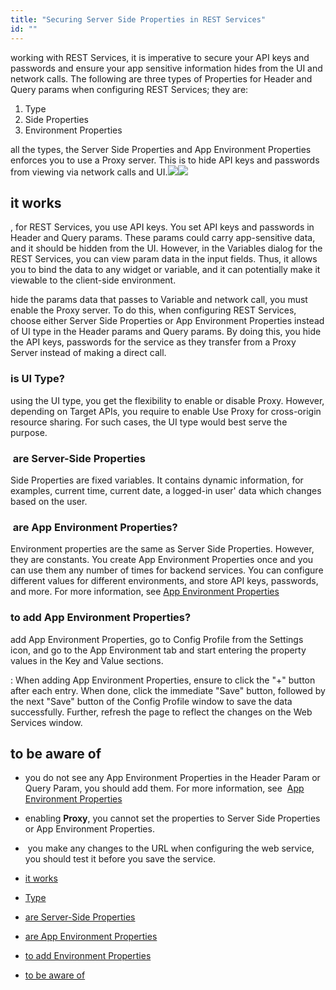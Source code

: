 ```yaml
---
title: "Securing Server Side Properties in REST Services"
id: ""
---
```


working with REST Services, it is imperative to secure your API keys and passwords and ensure your app sensitive information hides from the UI and network calls. The following are three types of Properties for Header and Query params when configuring REST Services; they are:

1. Type
2. Side Properties
3. Environment Properties

all the types, the Server Side Properties and App Environment Properties enforces you to use a Proxy server. This is to hide API keys and passwords from viewing via network calls and UI.[![](https://www.wavemaker.com../assets/ServerSidePropertiesHeader.png)](https://www.wavemaker.com../assets/ServerSidePropertiesHeader.png)[![](https://www.wavemaker.com../assets/ServerSidePropertiesQuery.png)](https://www.wavemaker.com../assets/ServerSidePropertiesQuery.png)

## it works

, for REST Services, you use API keys. You set API keys and passwords in Header and Query params. These params could carry app-sensitive data, and it should be hidden from the UI. However, in the Variables dialog for the REST Services, you can view param data in the input fields. Thus, it allows you to bind the data to any widget or variable, and it can potentially make it viewable to the client-side environment.

hide the params data that passes to Variable and network call, you must enable the Proxy server. To do this, when configuring REST Services, choose either Server Side Properties or App Environment Properties instead of UI type in the Header params and Query params. By doing this, you hide the API keys, passwords for the service as they transfer from a Proxy Server instead of making a direct call.

### is UI Type?

using the UI type, you get the flexibility to enable or disable Proxy. However, depending on Target APIs, you require to enable Use Proxy for cross-origin resource sharing. For such cases, the UI type would best serve the purpose.

###  are Server-Side Properties

Side Properties are fixed variables. It contains dynamic information, for examples, current time, current date, a logged-in user' data which changes based on the user.  

###  are App Environment Properties?

Environment properties are the same as Server Side Properties. However, they are constants. You create App Environment Properties once and you can use them any number of times for backend services. You can configure different values for different environments, and store API keys, passwords, and more. For more information, see [App Environment Properties](https://www.wavemaker.com/learn/how-tos/using-app-environment-properties/) 

### to add App Environment Properties?

add App Environment Properties, go to Config Profile from the Settings icon, and go to the App Environment tab and start entering the property values in the Key and Value sections.

: When adding App Environment Properties, ensure to click the "+" button after each entry. When done, click the immediate "Save" button, followed by the next "Save" button of the Config Profile window to save the data successfully. Further, refresh the page to reflect the changes on the Web Services window.

## to be aware of

- you do not see any App Environment Properties in the Header Param or Query Param, you should add them. For more information, see  [App Environment Properties](https://www.wavemaker.com/learn/how-tos/using-app-environment-properties/)
- enabling **Proxy**, you cannot set the properties to Server Side Properties or App Environment Properties.
-  you make any changes to the URL when configuring the web service, you should test it before you save the service. 

- [it works](#how-it-works)
- [Type](#ui-type)
- [are Server-Side Properties](#server-side)
- [are App Environment Properties](#app-env)
- [to add Environment Properties](#adding-app-env)
- [to be aware of](#to-know)
